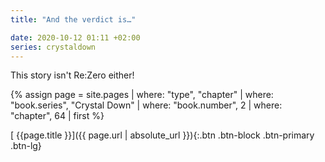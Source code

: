```yaml
---
title: "And the verdict is…"

date: 2020-10-12 01:11 +02:00
series: crystaldown
---
```

This story isn't Re:Zero either!

{% assign page = site.pages
  | where: "type", "chapter"
  | where: "book.series", "Crystal Down"
  | where: "book.number", 2
  | where: "chapter", 64
  | first %}

[ {{page.title }}]({{ page.url | absolute_url }}){:.btn .btn-block .btn-primary .btn-lg}
<!--more-->
